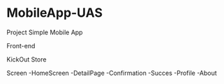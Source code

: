 # MobileApp-UAS

Project Simple Mobile App

Front-end

KickOut Store

Screen
-HomeScreen
-DetailPage
-Confirmation
-Succes
-Profile
-About
